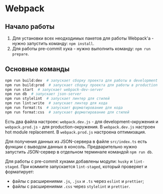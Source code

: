 # Webpack

## Начало работы
1. Для установки всех неодходимых пакетов для работы Webpack'а - нужно запустить команду: `npm install`.
2. Для работы pre-commit хука - нужно выполнить команду: `npm run prepare`.

## Основные команды
```sh
npm run build:dev  # запускает сборку проекта для работы в development окружении
npm run build:prod  # запускает сборку проекта для работы в production окружении
npm run start  # запускает webpack-dev-server
npm run db  # запускает json-server
npm run stylelint  # запускает линтер для стилей
npm run lint:write  # запускает линтер для кода
npm run format:ts  # запускает форматирование для кода  
npm run format:css  # запускает форматирование для стилей
```

Есть два файла настроек: `webpack.dev.js` - для development-окружения и `webpack.prod.js` - для  production-окружения.
В `webpack.dev.js` настроен hot module replacement.
В `webpack.prod.js` настроена оптимизация.

Для получения данных из JSON-сервера в файле `src/index.ts` есть функции с выводом данных в консоль. Предварительно нужно запустить JSON-сервер в отдельном терминале командой `npm run db`.

Для работы с pre-commit хуками добавлены модули: `husky` и `lint-staged`.
При коммите запускается `lint-staged`, который проверяет и форматирует:

- файлы с расширениями `.js`, `.jsx` и `.ts` через `eslint` и `prettier`;
- файлы с расширениями `.css` через `stylelint` и `prettier`.